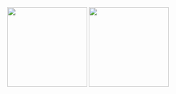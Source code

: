<div align="center">
  <img height="180em" src="https://github-readme-stats.vercel.app/api?username=Gabriel-Liondas&layout=compact&langs_count=7&theme=dark"/>
  <img height="180em" src="https://github-readme-stats.vercel.app/api/top-langs/?username=Gabriel-Liondas&layout=compact&langs_count=7&theme=dark"/>
</div>
